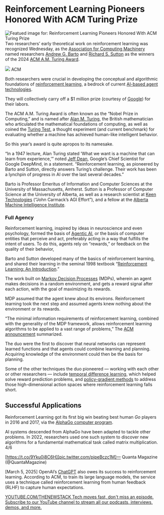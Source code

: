 # Reinforcement Learning Pioneers Honored With ACM Turing Prize
![Featued image for: Reinforcement Learning Pioneers Honored With ACM Turing Prize](https://cdn.thenewstack.io/media/2025/03/65b7ed30-gemini_generated_image-1024x768.jpg)
Two researchers’ early theoretical work on reinforcement learning was recognized Wednesday, as the [Association for Computing Machinery](https://www.acm.org/about-acm) named researchers [Andrew G. Barto](https://people.cs.umass.edu/~barto/) and [Richard S. Sutton](http://incompleteideas.net/) as the winners of the 2024 [ACM A.M. Turing Award](https://amturing.acm.org/).

![](https://cdn.thenewstack.io/media/2025/03/9711b7f5-acm_logo_tablet.png)
ACM

Both researchers were crucial in developing the conceptual and algorithmic foundations of [reinforcement learning](https://thenewstack.io/reinforcement-learning-ready-real-world/), a bedrock of current [AI-based agent technologies](https://thenewstack.io/ai-agents-a-comprehensive-introduction-for-developers/).

They will collectively carry off a $1 million prize (courtesy of [Google](https://cloud.google.com/?utm_content=inline+mention)) for their labors.

The ACM A.M. Turing Award is often known as the “Nobel Prize in Computing,” and is named after [Alan M. Turing](https://thenewstack.io/happy-birthday-alan-turing-also-sorry/), the British mathematician who articulated the mathematical foundations of computing, as well as coined the [Turing Test](https://www.coursera.org/articles/what-is-the-turing-test), a thought experiment (and current benchmark) for evaluating whether a machine has achieved human-like intelligent behavior.

So this year’s award is quite apropos to its namesake.

“In a 1947 lecture, Alan Turing stated ‘What we want is a machine that can learn from experience,’” noted [Jeff Dean](https://www.linkedin.com/in/jeff-dean-8b212555/), Google’s Chief Scientist for Google DeepMind, in a statement. “Reinforcement learning, as pioneered by Barto and Sutton, directly answers Turing’s challenge. Their work has been a lynchpin of progress in AI over the last several decades.”

Barto is Professor Emeritus of Information and Computer Sciences at the University of Massachusetts, Amherst. Sutton is a Professor of Computer Science at the University of Alberta, as well as a research scientist at [Keen Technologies](https://keenagi.com/) (“John Carmack’s AGI Effort”), and a fellow at the [Alberta Machine Intelligence Institute](https://www.amii.ca/).

### Full Agency
Reinforcement learning, inspired by ideas in neuroscience and even psychology, formed the basis of [Agentic AI](https://thenewstack.io/agentic-ai-is-the-new-web-app-and-your-ai-strategy-must-evolve/), or the basis of computer entities that perceive and act, preferably acting in a way that fulfills the intent of users. To do this, agents rely on “rewards,” or feedback on the quality of their behavior,

Barto and Sutton developed many of the basics of reinforcement learning, and shared their learning in the seminal 1998 textbook “[Reinforcement Learning: An Introduction](https://amzn.to/3DmD6j5).”

The work built on [Markov Decision Processes](https://www.spiceworks.com/tech/artificial-intelligence/articles/what-is-markov-decision-process/) (MDPs), wherein an agent makes decisions in a random environment, and gets a reward signal after each action, with the goal of maximizing its rewards.

MDP assumed that the agent knew about its environs. Reinforcement learning took the next step and assumed agents knew nothing about the environment or its rewards.

“The minimal information requirements of reinforcement learning, combined with the generality of the MDP framework, allows reinforcement learning algorithms to be applied to a vast range of problems,” The [ACM announcement](https://www.acm.org/media-center/2025/march/turing-award-2024) summarized.

The duo were the first to discover that neural networks can represent learned functions and that agents could combine learning and planning. Acquiring knowledge of the environment could then be the basis for planning.

Some of the other techniques the duo pioneered — working with each other or other researchers — include [temporal difference learning](https://web.stanford.edu/group/pdplab/pdphandbook/handbookch10.html), which helped solve reward prediction problems, and [policy-gradient methods](https://lilianweng.github.io/posts/2018-04-08-policy-gradient/) to address those high-dimensional action spaces where reinforcement learning falls short.

## Successful Applications
Reinforcement Learning got its first big win beating best human *Go* players in 2016 and 2017, via the [AlphaGo computer program](https://thenewstack.io/alphagos-win-human-go-champion-means-ai/).

AI systems descended from AlphaGo have been adapted to tackle other problems. In 2022, researchers used one such system to discover new algorithms for a fundamental mathematical task called matrix multiplication. 4/6

[https://t.co/9Yku0j8C6H][pic.twitter.com/pjpeBczc1M]— Quanta Magazine (@QuantaMagazine)

[March 5, 2025]
OpenAI’s [ChatGPT](https://thenewstack.io/how-to-build-web-components-using-chatgpt/) also owes its success to reinforcement learning. According to ACM, to train its large language models, the service uses a technique called reinforcement learning from human feedback (RLHF) to capture human expectations.

[
YOUTUBE.COM/THENEWSTACK
Tech moves fast, don't miss an episode. Subscribe to our YouTube
channel to stream all our podcasts, interviews, demos, and more.
](https://youtube.com/thenewstack?sub_confirmation=1)